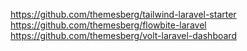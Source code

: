 https://github.com/themesberg/tailwind-laravel-starter
https://github.com/themesberg/flowbite-laravel
https://github.com/themesberg/volt-laravel-dashboard




